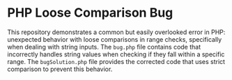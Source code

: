 # PHP Loose Comparison Bug

This repository demonstrates a common but easily overlooked error in PHP: unexpected behavior with loose comparisons in range checks, specifically when dealing with string inputs.  The `bug.php` file contains code that incorrectly handles string values when checking if they fall within a specific range.  The `bugSolution.php` file provides the corrected code that uses strict comparison to prevent this behavior.